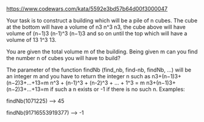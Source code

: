https://www.codewars.com/kata/5592e3bd57b64d00f3000047

Your task is to construct a building which will be a pile of n cubes. The cube at the bottom will have a volume of n3 n^3 n3, the cube above will have volume of (n−1)3 (n-1)^3 (n−1)3 and so on until the top which will have a volume of 13 1^3 13.

You are given the total volume m of the building. Being given m can you find the number n of cubes you will have to build?

The parameter of the function findNb (find_nb, find-nb, findNb, ...) will be an integer m and you have to return the integer n such as n3+(n−1)3+(n−2)3+...+13=m n^3 + (n-1)^3 + (n-2)^3 + ... + 1^3 = m n3+(n−1)3+(n−2)3+...+13=m if such a n exists or -1 if there is no such n.
Examples:

findNb(1071225) --> 45

findNb(91716553919377) --> -1
